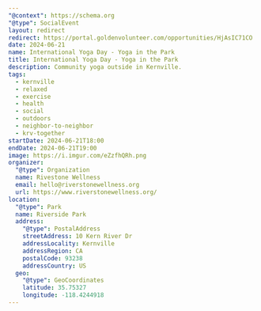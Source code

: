 ```yaml
---
"@context": https://schema.org
"@type": SocialEvent
layout: redirect
redirect: https://portal.goldenvolunteer.com/opportunities/HjAsIC71CO
date: 2024-06-21
name: International Yoga Day - Yoga in the Park
title: International Yoga Day - Yoga in the Park
description: Community yoga outside in Kernville.
tags:
  - kernville
  - relaxed
  - exercise
  - health
  - social
  - outdoors
  - neighbor-to-neighbor
  - krv-together
startDate: 2024-06-21T18:00
endDate: 2024-06-21T19:00
image: https://i.imgur.com/eZzfhQRh.png
organizer:
  "@type": Organization
  name: Rivestone Wellness
  email: hello@riverstonewellness.org
  url: https://www.riverstonewellness.org/
location:
  "@type": Park
  name: Riverside Park
  address:
    "@type": PostalAddress
    streetAddress: 10 Kern River Dr
    addressLocality: Kernville
    addressRegion: CA
    postalCode: 93238
    addressCountry: US
  geo:
    "@type": GeoCoordinates
    latitude: 35.75327
    longitude: -118.4244918
---
```

